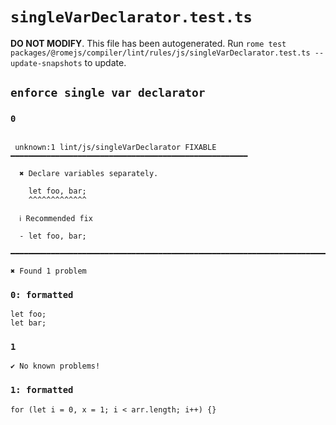 # `singleVarDeclarator.test.ts`

**DO NOT MODIFY**. This file has been autogenerated. Run `rome test packages/@romejs/compiler/lint/rules/js/singleVarDeclarator.test.ts --update-snapshots` to update.

## `enforce single var declarator`

### `0`

```

 unknown:1 lint/js/singleVarDeclarator FIXABLE ━━━━━━━━━━━━━━━━━━━━━━━━━━━━━━━━━━━━━━━━━━━━━━━━━━━━━

  ✖ Declare variables separately.

    let foo, bar;
    ^^^^^^^^^^^^^

  ℹ Recommended fix

  - let foo, bar;

━━━━━━━━━━━━━━━━━━━━━━━━━━━━━━━━━━━━━━━━━━━━━━━━━━━━━━━━━━━━━━━━━━━━━━━━━━━━━━━━━━━━━━━━━━━━━━━━━━━━

✖ Found 1 problem

```

### `0: formatted`

```
let foo;
let bar;

```

### `1`

```
✔ No known problems!

```

### `1: formatted`

```
for (let i = 0, x = 1; i < arr.length; i++) {}

```
